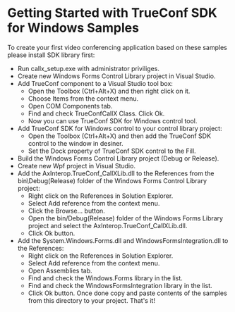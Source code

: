 # Getting Started with TrueConf SDK for Windows Samples

To create your first video conferencing application based on these samples please install SDK library first:

* Run callx_setup.exe with administrator priviliges.
* Create new Windows Forms Control Library project in Visual Studio.
* Add TrueConf component to a Visual Studio tool box: 
	* Open the Toolbox (Ctrl+Alt+X) and then right click on it.
	* Choose Items from the context menu.
	* Open COM Components tab.
	* Find and check TrueConfCallX Class. Click Ok.
	* Now you can use TrueConf SDK for Windows control tool.
* Add TrueConf SDK for Windows control to your control library project:
	* Open the Toolbox (Ctrl+Alt+X) and then add the TrueConf SDK control to the window in desiner.
	* Set the Dock property of TrueConf SDK control to the Fill.
* Build the Windows Forms Control Library project (Debug or Release).
* Create new Wpf project in Visual Studio.
* Add the AxInterop.TrueConf_CallXLib.dll to the References from the bin\Debug(Release) folder of the Windows Forms Control Library project:
	* Right click on the References in Solution Explorer.
	* Select Add reference from the context menu.
	* Click the Browse... button.
	* Open the bin/Debug(Release) folder of the Windows Forms Library project and select the AxInterop.TrueConf_CallXLib.dll.
	* Click Ok button.
* Add the System.Windows.Forms.dll and WindowsFormsIntegration.dll to the References:
	* Right click on the References in Solution Explorer.
	* Select Add reference from the context menu.
	* Open Assemblies tab.
	* Find and check the Windows.Forms library in the list.
	* Find and check the WindowsFormsIntegration library in the list.
	* Click Ok button.
Once done copy and paste contents of the samples from this directory to your project. That's it!
